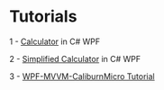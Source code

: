 # Tutorials

1 - [Calculator](https://github.com/joao-neves95/Exercises_Challenges_Courses/tree/master/CSharp/Personal-Projects/Tutorials/Calculator) in C# WPF

2 - [Simplified Calculator](https://github.com/joao-neves95/Exercises_Challenges_Courses/tree/master/CSharp/Personal-Projects/Tutorials/Calculator_Simplified) in C# WPF

3 - [WPF-MVVM-CaliburnMicro Tutorial](WPF-MVVM-CaliburnMicro)
